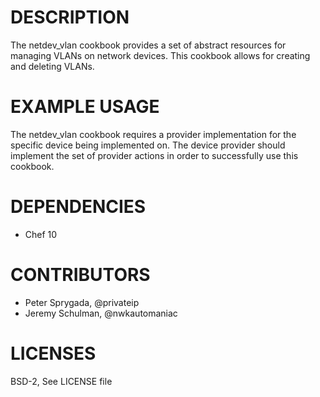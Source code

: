 # DESCRIPTION
The netdev_vlan cookbook provides a set of abstract resources for managing VLANs on network devices.   This cookbook allows for creating and deleting VLANs.  

# EXAMPLE USAGE
The netdev_vlan cookbook requires a provider implementation for the specific device being implemented on.  The device provider should implement the set of provider actions in order to successfully use this cookbook.

# DEPENDENCIES

  * Chef 10

# CONTRIBUTORS

  * Peter Sprygada, @privateip
  * Jeremy Schulman, @nwkautomaniac

# LICENSES

   BSD-2, See LICENSE file

